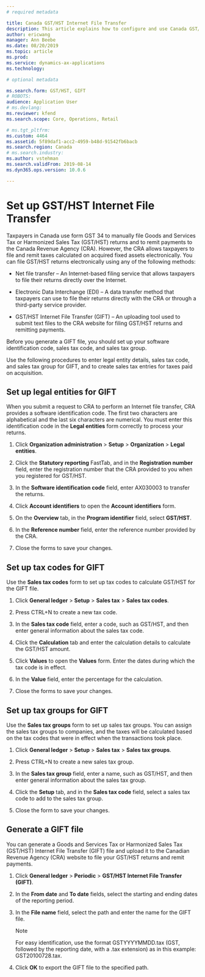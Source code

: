 ```yaml
---
# required metadata

title: Canada GST/HST Internet File Transfer
description: This article explains how to configure and use Canada GST/HST internet file transfer feature.
author: ericwang
manager: Ann Beebe
ms.date: 08/20/2019
ms.topic: article
ms.prod: 
ms.service: dynamics-ax-applications
ms.technology: 

# optional metadata

ms.search.form: GST/HST, GIFT
# ROBOTS: 
audience: Application User
# ms.devlang: 
ms.reviewer: kfend
ms.search.scope: Core, Operations, Retail

# ms.tgt_pltfrm: 
ms.custom: 4464
ms.assetid: 5f89daf1-acc2-4959-b48d-91542fb6bacb
ms.search.region: Canada
# ms.search.industry: 
ms.author: vstehman
ms.search.validFrom: 2019-08-14
ms.dyn365.ops.version: 10.0.6

---
```



# Set up GST/HST Internet File Transfer 

Taxpayers in Canada use form GST 34 to manually file Goods and Services Tax or Harmonized Sales Tax (GST/HST) returns and to remit payments to the Canada Revenue Agency (CRA). However, the CRA allows taxpayers to file and remit taxes calculated on acquired fixed assets electronically. You can file GST/HST returns electronically using any of the following methods:

  - Net file transfer – An Internet-based filing service that allows taxpayers to file their returns directly over the Internet.

  - Electronic Data Interchange (EDI) – A data transfer method that taxpayers can use to file their returns directly with the CRA or through a third-party service provider.

  - GST/HST Internet File Transfer (GIFT) – An uploading tool used to submit text files to the CRA website for filing GST/HST returns and remitting payments.

Before you generate a GIFT file, you should set up your software identification code, sales tax code, and sales tax group. 

Use the following procedures to enter legal entity details, sales tax code, and sales tax group for GIFT, and to create sales tax entries for taxes paid on acquisition.

## Set up legal entities for GIFT

When you submit a request to CRA to perform an Internet file transfer, CRA provides a software identification code. The first two characters are alphabetical and the last six characters are numerical. You must enter this identification code in the **Legal entities** form correctly to process your returns.

1.  Click **Organization administration** \> **Setup** \> **Organization** \> **Legal entities**.

2.  Click the **Statutory reporting** FastTab, and in the **Registration number** field, enter the registration number that the CRA provided to you when you registered for GST/HST.

3.  In the **Software identification code** field, enter AX030003 to transfer the returns.

4.  Click **Account identifiers** to open the **Account identifiers** form.

5.  On the **Overview** tab, in the **Program identifier** field, select **GST/HST**.

6.  In the **Reference number** field, enter the reference number provided by the CRA.

7.  Close the forms to save your changes.

## Set up tax codes for GIFT

Use the **Sales tax codes** form to set up tax codes to calculate GST/HST for the GIFT file.

1.  Click **General ledger** \> **Setup** \> **Sales tax** \> **Sales tax codes**.

2.  Press CTRL+N to create a new tax code.

3.  In the **Sales tax code** field, enter a code, such as GST/HST, and then enter general information about the sales tax code.

4.  Click the **Calculation** tab and enter the calculation details to calculate the GST/HST amount.

5.  Click **Values** to open the **Values** form. Enter the dates during which the tax code is in effect.

6.  In the **Value** field, enter the percentage for the calculation.

7.  Close the forms to save your changes.

## Set up tax groups for GIFT

Use the **Sales tax groups** form to set up sales tax groups. You can assign the sales tax groups to companies, and the taxes will be calculated based on the tax codes that were in effect when the transactions took place.

1.  Click **General ledger** \> **Setup** \> **Sales tax** \> **Sales tax groups**.

2.  Press CTRL+N to create a new sales tax group.

3.  In the **Sales tax group** field, enter a name, such as GST/HST, and then enter general information about the sales tax group.

4.  Click the **Setup** tab, and in the **Sales tax code** field, select a sales tax code to add to the sales tax group.

5.  Close the form to save your changes.

## Generate a GIFT file

You can generate a Goods and Services Tax or Harmonized Sales Tax (GST/HST) Internet File Transfer (GIFT) file and upload it to the Canadian Revenue Agency (CRA) website to file your GST/HST returns and remit payments.

1. Click **General ledger** > **Periodic** > **GST/HST Internet File Transfer (GIFT)**.

2. In the **From date** and **To date** fields, select the starting and ending dates of the reporting period.

3. In the **File name** field, select the path and enter the name for the GIFT file.

    Note

   For easy identification, use the format GSTYYYYMMDD.tax (GST, followed by the reporting date, with a .tax extension) as in this example: GST20100728.tax.

4. Click **OK** to export the GIFT file to the specified path.
